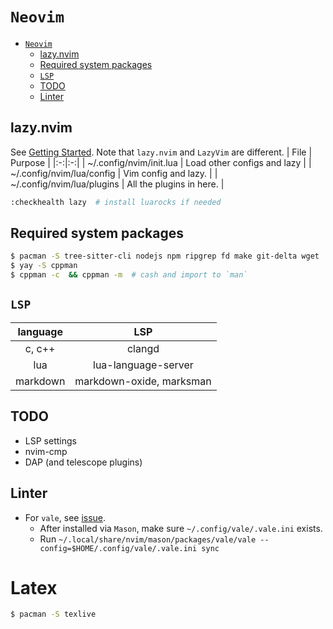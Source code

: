 # `Neovim`


<!--toc:start-->
- [`Neovim`](#neovim)
  - [lazy.nvim](#lazynvim)
  - [Required system packages](#required-system-packages)
  - [`LSP`](#lsp)
  - [TODO](#todo)
  - [Linter](#linter)
<!--toc:end-->

## lazy.nvim
See [Getting Started](https://lazy.folke.io/).
Note that `lazy.nvim` and `LazyVim` are different.
| File | Purpose |
|:-:|:-:|
| ~/.config/nvim/init.lua | Load other configs and lazy |
| ~/.config/nvim/lua/config | Vim config and lazy. |
| ~/.config/nvim/lua/plugins | All the plugins in here. |

```sh
:checkhealth lazy  # install luarocks if needed
```

## Required system packages
```sh
$ pacman -S tree-sitter-cli nodejs npm ripgrep fd make git-delta wget
$ yay -S cppman
$ cppman -c  && cppman -m  # cash and import to `man`
```

## `LSP`
| language | LSP |
|:-:|:-:|
| c, c++ | clangd |
| lua | lua-language-server |
| markdown | markdown-oxide, marksman |

## TODO
- LSP settings
- nvim-cmp
- DAP (and telescope plugins)

## Linter
- For `vale`, see [issue](https://github.com/mfussenegger/nvim-lint/issues/528).
    - After installed via `Mason`, make sure `~/.config/vale/.vale.ini` exists.
    - Run `~/.local/share/nvim/mason/packages/vale/vale --config=$HOME/.config/vale/.vale.ini sync`

# Latex
```sh
$ pacman -S texlive
```
